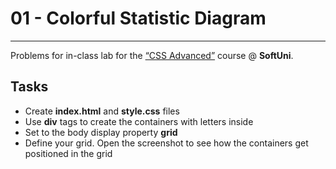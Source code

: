 ﻿# 01 - Colorful Statistic Diagram
------
Problems for in-class lab for the [“CSS Advanced”](https://softuni.bg/trainings/2259/css-advanced-march-2019) course @ **SoftUni**.

## Tasks
* Create **index.html** and **style.css** files
* Use **div** tags to create the containers with letters inside
* Set to the body display property **grid**
* Define your grid. Open the screenshot to see how the containers get positioned in the grid

